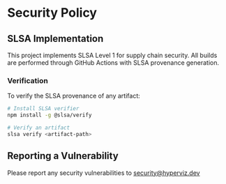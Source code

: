 # Security Policy

## SLSA Implementation

This project implements SLSA Level 1 for supply chain security. All builds are performed through GitHub Actions with SLSA provenance generation.

### Verification

To verify the SLSA provenance of any artifact:

```bash
# Install SLSA verifier
npm install -g @slsa/verify

# Verify an artifact
slsa verify <artifact-path>
```

## Reporting a Vulnerability

Please report any security vulnerabilities to security@hyperviz.dev 